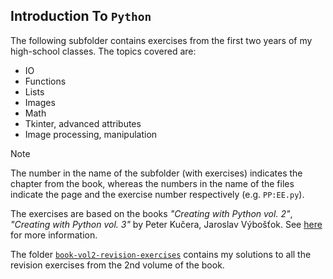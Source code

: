 ## Introduction To `Python`

The following subfolder contains exercises from the first two years of my
high-school classes. The topics covered are:
- IO
- Functions
- Lists
- Images
- Math
- Tkinter, advanced attributes
- Image processing, manipulation

> [!NOTE]
> The number in the name of the subfolder (with exercises) indicates
> the chapter from the book, whereas the numbers in the name of the
> files indicate the page and the exercise number respectively (e.g.
> `PP:EE.py`).

The exercises are based on the books *"Creating with Python vol. 2"*,
*"Creating with Python vol. 3"* by Peter Kučera, Jaroslav Výbošťok. See
[here](http://creatingwithpython.com/eknihy.html) for more information.

The folder [`book-vol2-revision-exercises`](./book-vol2-revision-exercises)
contains my solutions to all the revision exercises from the 2nd volume of
the book.
